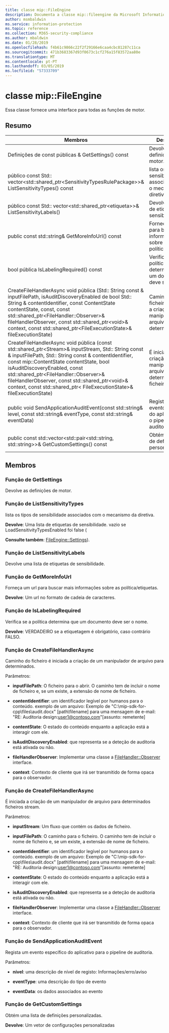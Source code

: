```yaml
---
title: classe mip::FileEngine
description: Documenta a classe mip::fileengine da Microsoft Information Protection (MIP) SDK.
author: msmbaldwin
ms.service: information-protection
ms.topic: reference
ms.collection: M365-security-compliance
ms.author: mbaldwin
ms.date: 01/28/2019
ms.openlocfilehash: f4b61c9866c22f2f29166e6caa4cbc81287c11ca
ms.sourcegitcommit: 471b3683367d93f0673c1cf276a15f83572aa80e
ms.translationtype: MT
ms.contentlocale: pt-PT
ms.lasthandoff: 03/05/2019
ms.locfileid: "57333709"
---
```

# <a name="class-mipfileengine"></a>classe mip::FileEngine 
Essa classe fornece uma interface para todas as funções de motor.
  
## <a name="summary"></a>Resumo
 Membros                        | Descrições                                
--------------------------------|---------------------------------------------
Definições de const públicas & GetSettings() const  |  Devolve as definições de motor.
público const Std:: vector\<std::shared_ptr\<SensitivityTypesRulePackage\>\>& ListSensitivityTypes() const  |  lista os tipos de sensibilidade associados com o mecanismo da diretiva.
público const Std:: vector\<std::shared_ptr\<etiqueta\>\>& ListSensitivityLabels()  |  Devolve uma lista de etiquetas de sensibilidade.
public const std::string& GetMoreInfoUrl() const  |  Forneça um url para buscar mais informações sobre as política/etiquetas.
bool pública IsLabelingRequired() const  |  Verifica se a política determina que um documento deve ser o nome.
CreateFileHandlerAsync void pública (Std:: String const & inputFilePath, isAuditDiscoveryEnabled de bool Std:: String & contentIdentifier, const ContentState contentState, const, const std::shared_ptr\<FileHandler::Observer\>& fileHandlerObserver, const std::shared_ptr\<void\>& context, const std::shared_ptr\<FileExecutionState\>& fileExecutionState)  |  Caminho do ficheiro é iniciada a criação de um manipulador de arquivo para determinados.
CreateFileHandlerAsync void pública (const std::shared_ptr\<Stream\>& inputStream, Std:: String const & inputFilePath, Std:: String const & contentIdentifier, const mip::ContentState contentState, bool isAuditDiscoveryEnabled, const std::shared_ptr\<FileHandler::Observer\>& fileHandlerObserver, const std::shared_ptr\<void\>& context, const std::shared_ptr\< FileExecutionState\>& fileExecutionState)  |  É iniciada a criação de um manipulador de arquivo para determinados ficheiros stream.
public void SendApplicationAuditEvent(const std::string& level, const std::string& eventType, const std::string& eventData)  |  Regista um evento específico do aplicativo para o pipeline de auditoria.
public const std::vector\<std::pair\<std::string, std::string\>\>& GetCustomSettings() const  |  Obtém uma lista de definições personalizadas.
  
## <a name="members"></a>Membros
  
### <a name="getsettings-function"></a>Função de GetSettings
Devolve as definições de motor.
  
### <a name="listsensitivitytypes-function"></a>Função de ListSensitivityTypes
lista os tipos de sensibilidade associados com o mecanismo da diretiva.

  
**Devolve**: Uma lista de etiquetas de sensibilidade. vazio se LoadSensitivityTypesEnabled foi false (
  
**Consulte também**: [FileEngine::Settings](class_mip_fileengine_settings.md)).
  
### <a name="listsensitivitylabels-function"></a>Função de ListSensitivityLabels
Devolve uma lista de etiquetas de sensibilidade.
  
### <a name="getmoreinfourl-function"></a>Função de GetMoreInfoUrl
Forneça um url para buscar mais informações sobre as política/etiquetas.

  
**Devolve**: Um url no formato de cadeia de caracteres.
  
### <a name="islabelingrequired-function"></a>Função de IsLabelingRequired
Verifica se a política determina que um documento deve ser o nome.

  
**Devolve**: VERDADEIRO se a etiquetagem é obrigatório, caso contrário FALSO.
  
### <a name="createfilehandlerasync-function"></a>Função de CreateFileHandlerAsync
Caminho do ficheiro é iniciada a criação de um manipulador de arquivo para determinados.

Parâmetros:  
* **inputFilePath**: O ficheiro para o abrir. O caminho tem de incluir o nome de ficheiro e, se um existe, a extensão de nome de ficheiro. 


* **contentIdentifier**: um identificador legível por humanos para o conteúdo. exemplo de um arquivo: Exemplo de "C:\mip-sdk-for-cpp\files\audit.docx" [path\filename] para uma mensagem de e-mail: "RE: Auditoria design:user1@contoso.com"[assunto: remetente] 


* **contentState**: O estado do conteúdo enquanto a aplicação está a interagir com ele. 


* **isAuditDiscoveryEnabled**: que representa se a deteção de auditoria está ativada ou não. 


* **fileHandlerObserver**: Implementar uma classe a [FileHandler::Observer](class_mip_filehandler_observer.md) interface. 


* **context**: Contexto de cliente que irá ser transmitido de forma opaca para o observador.


  
### <a name="createfilehandlerasync-function"></a>Função de CreateFileHandlerAsync
É iniciada a criação de um manipulador de arquivo para determinados ficheiros stream.

Parâmetros:  
* **inputStream**: Um fluxo que contém os dados de ficheiro. 


* **inputFilePath**: O caminho para o ficheiro. O caminho tem de incluir o nome de ficheiro e, se um existe, a extensão de nome de ficheiro. 


* **contentIdentifier**: um identificador legível por humanos para o conteúdo. exemplo de um arquivo: Exemplo de "C:\mip-sdk-for-cpp\files\audit.docx" [path\filename] para uma mensagem de e-mail: "RE: Auditoria design:user1@contoso.com"[assunto: remetente] 


* **contentState**: O estado do conteúdo enquanto a aplicação está a interagir com ele. 


* **isAuditDiscoveryEnabled**: que representa se a deteção de auditoria está ativada ou não. 


* **fileHandlerObserver**: Implementar uma classe a [FileHandler::Observer](class_mip_filehandler_observer.md) interface. 


* **context**: Contexto de cliente que irá ser transmitido de forma opaca para o observador.


  
### <a name="sendapplicationauditevent-function"></a>Função de SendApplicationAuditEvent
Regista um evento específico do aplicativo para o pipeline de auditoria.

Parâmetros:  
* **nível**: uma descrição de nível de registo: Informações/erro/aviso 


* **eventType**: uma descrição do tipo de evento 


* **eventData**: os dados associados ao evento


  
### <a name="getcustomsettings-function"></a>Função de GetCustomSettings
Obtém uma lista de definições personalizadas.

  
**Devolve**: Um vetor de configurações personalizadas
